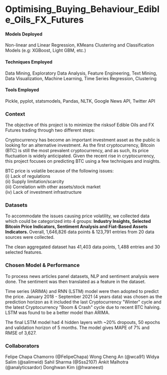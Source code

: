 # Optimising_Buying_Behaviour_Edible_Oils_FX_Futures

#### Models Deployed
Non-linear and Linear Regression, KMeans Clustering and Classification Models (e.g: XGBoost, Light GBM, etc.)

#### Techniques Employed
Data Mining, Exploratory Data Analysis, Feature Engineering, Text Mining, Data Visualization, Machine Learning, Time Series Regression, Clustering

#### Tools Employed
Pickle, pyplot, statsmodels, Pandas, NLTK, Google News API, Twitter API

### Context
The objective of this project is to minimize the risksof Edible Oils and FX Futures trading through two different steps:

Cryptocurrency has become an important investment asset as the public is looking for an alternative investment. As the first cryptocurrency, Bitcoin (BTC) is still the most prevalent cryptocurrency, and as such, its price fluctuation is widely anticipated. Given the recent rise in cryptocurrency, this project focuses on predicting BTC using a few techniques and insights. <br>

BTC price is volatile because of the following issues: <br>
(i) Lack of regulations<br>
(ii) Supply limitation/scarcity<br>
(iii) Correlation with other assets/stock market<br>
(iv) Lack of investment infrastructure<br>

### Datasets
To accommodate the issues causing price volatility, we collected data which could be categorized into 4 groups: <strong> Industry Insights, Selected Bitcoin Price Indicators, Sentiment Analysis and Fiat-Based Assets Indicators. </strong> Overall, 1,646,826 data points & 123,791 entries from 20 data sources were collected. <br>

The clean aggregated dataset has 41,403 data points, 1,488 entries and 30 selected features. <br>

### Chosen Model & Performance
To process news articles panel datasets, NLP and sentiment analysis were done. The sentiment was then translated as a feature in the dataset. <br>

Time series (ARIMA) and RNN (LSTM) model were then adopted to predict the price. January 2018 - September 2021 (4 years data) was chosen as the prediction horizon as it included the last Cryptocurrency "Winter" cycle and the latest Cryptocurrency "Boom & Crash" cycle due to recent BTC halving. LSTM was found to be a better model than ARIMA. <br>

The final LSTM model had 4 hidden layers with ~20% dropouts, 50 epochs and validation horizon of 5 months. The model gives MAPE of 7% and RMSE of 3,627.
<br>
### Collaborators
Felipe Chapa Chamorro (@FelipeChapa)
Wong Cheng An (@wca91)
Widya Salim (@salimwid)
Sahil Sharma (@Sss2107)
Ankit Malhotra (@analyticsardor)
Donghwan Kim (@hwaneest)
